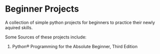 # Beginner Projects

A collection of simple python projects for beginners to practice their newly aquired skills.



Some Sources of these projects include:
1. Python® Programming for the Absolute Beginner, Third Edition


